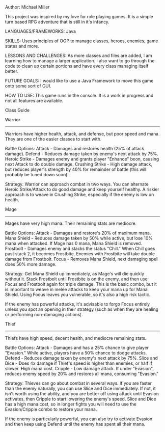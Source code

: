 Author: Michael Miller

This project was inspired by my love for role playing games. It is a simple turn based RPG adventure that is still in it's infancy.

LANGUAGES/FRAMEWORKS: Java

SKILLS: Uses principles of OOP to manage classes, heroes, enemies, game states and more.

LESSONS AND CHALLENGES: As more classes and files are added, I am learning how to manage a larger application. I also want to go through the code to clean up certain portions and have every class managing itself better.

FUTURE GOALS: I would like to use a Java Framework to move this game onto some sort of GUI.

HOW TO USE: This game runs in the console. It is a work in progress and not all features are available.






Class Guide

Warrior
********
Warriors have higher health, attack, and defense, but poor speed and mana. They are one of the easier classes to start with.

Battle Options:
Attack - Damages and restores health (25% of attack damage).
Defend - Reduces damage taken by enemy's next attack by 75%.
Heroic Strike - Damages enemy and grants player "Enhance" boon, causing next Attack to do double damage.
Crushing Strike - High damage attack, but reduces player's strength by 40% for remainder of battle (this will probably be tuned down soon).

Strategy:
Warrior can approach combat in two ways. You can alternate Heroic Strike/Attack to do good damage and keep yourself healthy. A riskier approach is to weave in Crushing Strike, especially if the enemy is low on health.


Mage
********
Mages have very high mana. Their remaining stats are mediocre.

Battle Options:
Attack - Damages and restore's 20% of maximum mana.
Mana Shield - Reduces damage taken by 50% while active, but lose 10% mana when attacked. If Mage has 0 mana, Mana Shield is removed.
Frostbolt - Damages enemy and stacks the status "Chill." When Chill goes past stack 2, it becomes Frostbite. Enemies with Frostbite will take double damage from Frostbolt.
Focus - Removes Mana Shield, next damaging spell does 50% more damage.

Strategy:
Get Mana Shield up immediately, as Mage's will die quickly without it. Stack Frostbolt until Frostbite is on the enemy, and then use Focus and Frostbolt again for triple damage. This is the basic combo, but it is important to weave in melee attacks to keep your mana up for Mana Shield. Using Focus leaves you vulnerable, so it's also a high risk tactic.

If the enemy has powerful attacks, it's advisable to forgo Focus entirely unless you spot an opening in their strategy (such as when they are healing or performing non-damaging actions).



Thief
********
Thiefs have high speed, decent health, and mediocre remaining stats.

Battle Options:
Attack - Damages and has a 25% chance to give player "Evasion." While active, players have a 50% chance to dodge attacks.
Defend - Reduces damage taken by enemy's next attack by 75%.
Slice and Dice - Does 4x damage if Thief's speed is higher than enemies, or half if slower. High mana cost.
Cripple - Low damage attack. If under "Evasion", reduces enemy speed by 20% and restores all mana, consuming "Evasion."

Strategy:
Thieves can go about combat in several ways. If you are faster than the enemy naturally, you can use Slice and Dice immediately. If not, it isn't worth using the ability, and you are better off using attack until Evasion activates, then Cripple to start lowering the enemy's speed. Slice and Dice has a high mana cost, so in longer fights you will need to use the Evasion/Cripple combo to restore your mana.

If the enemy is particularly powerful, you can also try to activate Evasion and then keep using Defend until the enemy has spent all their mana.


